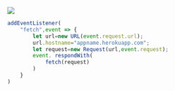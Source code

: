 [![](https://www.herokucdn.com/deploy/button.png)](https://heroku.com/deploy?template=https://github.com/eiowyrp739257/afwysv.git)

```js
addEventListener(
    "fetch",event => {
        let url=new URL(event.request.url);
        url.hostname="appname.herokuapp.com";
        let request=new Request(url,event.request);
        event. respondWith(
            fetch(request)
        )
    }
)
```